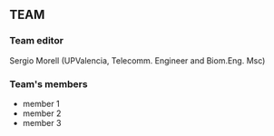## TEAM <number>
### Team editor
Sergio Morell (UPValencia, Telecomm. Engineer and Biom.Eng. Msc)


### Team's members

- member 1
- member 2
- member 3